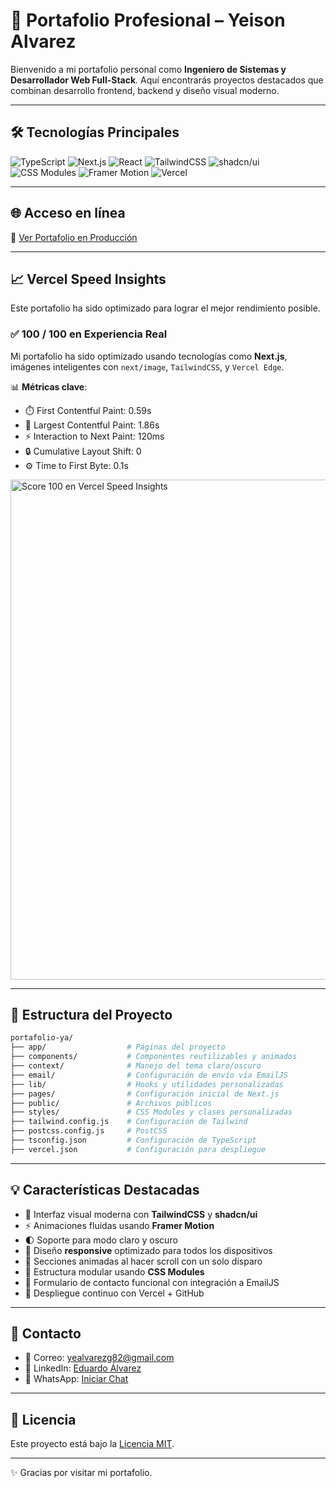 # 🚀 Portafolio Profesional – Yeison Alvarez

Bienvenido a mi portafolio personal como **Ingeniero de Sistemas y Desarrollador Web Full-Stack**. Aquí encontrarás proyectos destacados que combinan desarrollo frontend, backend y diseño visual moderno.

---


## 🛠️ Tecnologías Principales

![TypeScript](https://img.shields.io/badge/TypeScript-3178C6?style=for-the-badge&logo=typescript&logoColor=white)
![Next.js](https://img.shields.io/badge/Next.js-000000?style=for-the-badge&logo=next.js&logoColor=white)
![React](https://img.shields.io/badge/React-20232A?style=for-the-badge&logo=react&logoColor=61DAFB)
![TailwindCSS](https://img.shields.io/badge/Tailwind_CSS-06B6D4?style=for-the-badge&logo=tailwindcss&logoColor=white)
![shadcn/ui](https://img.shields.io/badge/shadcn/ui-111827?style=for-the-badge&logo=data:image/svg+xml;base64,PHN2ZyB3aWR0aD0iNDAiIGhlaWdodD0iNDAiIHZpZXdCb3g9IjAgMCA0MCA0MCIgZmlsbD0ibm9uZSIgeG1sbnM9Imh0dHA6Ly93d3cudzMu...")  
![CSS Modules](https://img.shields.io/badge/CSS_Modules-blue?style=for-the-badge&logo=css3&logoColor=white)
![Framer Motion](https://img.shields.io/badge/Framer_Motion-0055FF?style=for-the-badge&logo=framer&logoColor=white)
![Vercel](https://img.shields.io/badge/Vercel-000000?style=for-the-badge&logo=vercel&logoColor=white)

---

## 🌐 Acceso en línea

🔗 [Ver Portafolio en Producción](https://portafolio-ya.vercel.app)

---

## 📈 Vercel Speed Insights

Este portafolio ha sido optimizado para lograr el mejor rendimiento posible.

### ✅ 100 / 100 en Experiencia Real

Mi portafolio ha sido optimizado usando tecnologías como **Next.js**, imágenes inteligentes con `next/image`, `TailwindCSS`, y `Vercel Edge`.

📊 **Métricas clave**:

- ⏱️ First Contentful Paint: 0.59s  
- 📸 Largest Contentful Paint: 1.86s  
- ⚡ Interaction to Next Paint: 120ms  
- 🔒 Cumulative Layout Shift: 0  
- ⚙️ Time to First Byte: 0.1s

<img src="https://raw.githubusercontent.com/dienton82/portafolio-yeison-alvarez/f5cd9363152faae683754ae569783931d732dfc9/Speed%20Insights%20100%25.png" alt="Score 100 en Vercel Speed Insights" width="800"/>

---

## 📁 Estructura del Proyecto

```bash
portafolio-ya/
├── app/                  # Páginas del proyecto
├── components/           # Componentes reutilizables y animados
├── context/              # Manejo del tema claro/oscuro
├── email/                # Configuración de envío vía EmailJS
├── lib/                  # Hooks y utilidades personalizadas
├── pages/                # Configuración inicial de Next.js
├── public/               # Archivos públicos
├── styles/               # CSS Modules y clases personalizadas
├── tailwind.config.js    # Configuración de Tailwind
├── postcss.config.js     # PostCSS
├── tsconfig.json         # Configuración de TypeScript
├── vercel.json           # Configuración para despliegue
```

---

## 💡 Características Destacadas

- 🎨 Interfaz visual moderna con **TailwindCSS** y **shadcn/ui**
- ⚡ Animaciones fluidas usando **Framer Motion**
- 🌓 Soporte para modo claro y oscuro
- 📱 Diseño **responsive** optimizado para todos los dispositivos
- 🔄 Secciones animadas al hacer scroll con un solo disparo
- 🔧 Estructura modular usando **CSS Modules**
- 📨 Formulario de contacto funcional con integración a EmailJS
- 🚀 Despliegue continuo con Vercel + GitHub

---

## 📩 Contacto

- 📧 Correo: [yealvarezg82@gmail.com](mailto:yealvarezg82@gmail.com)
- 💼 LinkedIn: [Eduardo Álvarez](https://linkedin.com/in/eduardo-alvarez-ea)
- 💬 WhatsApp: [Iniciar Chat](https://wa.link/wtk3ys)

---

## 📄 Licencia

Este proyecto está bajo la [Licencia MIT](LICENSE).

---
✨ Gracias por visitar mi portafolio.
